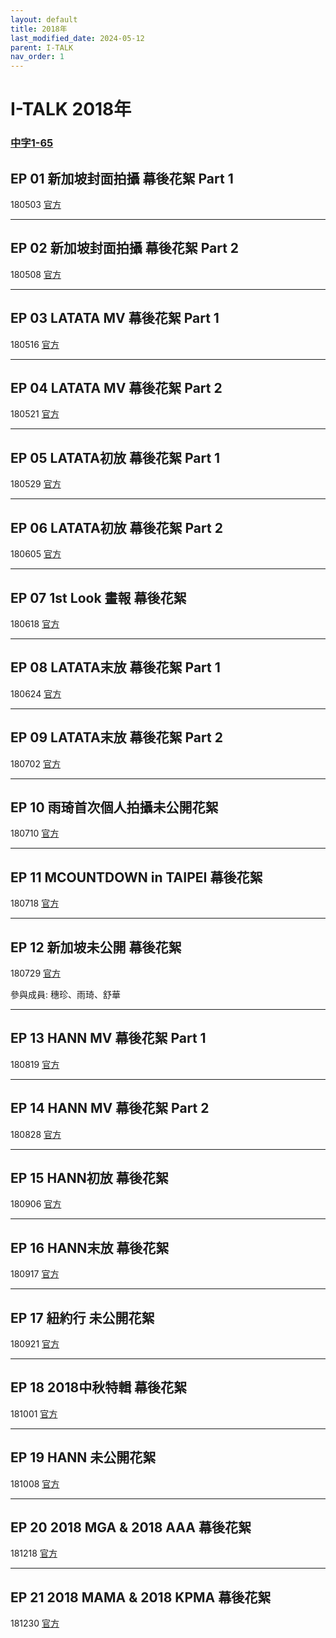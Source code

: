 ```yaml
---
layout: default
title: 2018年
last_modified_date: 2024-05-12
parent: I-TALK
nav_order: 1
---
```


# I-TALK 2018年

### [中字1-65]()

## EP 01 新加坡封面拍攝 幕後花絮 Part 1

180503 [官方]()

---

## EP 02 新加坡封面拍攝 幕後花絮 Part 2

180508 [官方]()

---

## EP 03 LATATA MV 幕後花絮 Part 1

180516 [官方]()

---

## EP 04 LATATA MV 幕後花絮 Part 2

180521 [官方]()

---

## EP 05 LATATA初放 幕後花絮 Part 1

180529 [官方]()

---

## EP 06 LATATA初放 幕後花絮 Part 2

180605 [官方]()

---

## EP 07 1st Look 畫報 幕後花絮

180618 [官方]()

---

## EP 08 LATATA末放 幕後花絮 Part 1

180624 [官方]()

---

## EP 09 LATATA末放 幕後花絮 Part 2

180702 [官方]()

---

## EP 10 雨琦首次個人拍攝未公開花絮

180710 [官方]()

---

## EP 11 MCOUNTDOWN in TAIPEI 幕後花絮

180718 [官方]()

---

## EP 12 新加坡未公開 幕後花絮

180729 [官方]()

參與成員: 穗珍、雨琦、舒華

---

## EP 13 HANN MV 幕後花絮 Part 1

180819 [官方]()

---

## EP 14 HANN MV 幕後花絮 Part 2

180828 [官方]()

---

## EP 15 HANN初放 幕後花絮

180906 [官方]()

---

## EP 16 HANN末放 幕後花絮

180917 [官方]()

---

## EP 17 紐約行 未公開花絮

180921 [官方]()

---

## EP 18 2018中秋特輯 幕後花絮

181001 [官方]()

---

## EP 19 HANN 未公開花絮

181008 [官方]()

---

## EP 20 2018 MGA & 2018 AAA 幕後花絮

181218 [官方]()

---

## EP 21 2018 MAMA & 2018 KPMA 幕後花絮

181230 [官方]()
